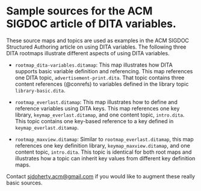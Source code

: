 # Sample sources for the ACM SIGDOC article of DITA variables.
These source maps and topics are used as examples in the ACM SIGDOC Structured Authoring article on using DITA variables. The following three DITA rootmaps illustrate different aspects of using DITA variables.   

* ``rootmap_dita-variables.ditamap``: This map illustrates how DITA supports basic variable definition and referencing. This map references one DITA topic, ``advertisement-print.dita``. That topic contains three content references (@conrefs) to variables defined in the library topic ``library-basic.dita``.  

* ``rootmap_everlast.ditamap``: This map illustrates how to define and reference variables using DITA keys. This map references one key library, ``keymap_everlast.ditamap``, and one content topic, ``intro.dita``. This topic contains one key-based reference to a key defined in ``keymap_everlast.ditamap``.   

* ``rootmap_maxview.ditamap``: Similar to ``rootmap_everlast.ditamap``, this map references one key definition library, ``keymap_maxview.ditamap``, and one content topic, ``intro.dita``. This topic is identical for both root maps and illustrates how a topic can inherit key values from different key definition maps.

Contact sjdoherty.acm@gmail.com if you would like to augment these really basic sources.  
